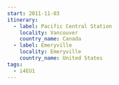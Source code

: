 ```yaml
---
start: 2011-11-03
itinerary:
  - label: Pacific Central Station
    locality: Vancouver
    country_name: Canada
  - label: Emeryville
    locality: Emeryville
    country_name: United States
tags:
  - i4EU1
---
```

